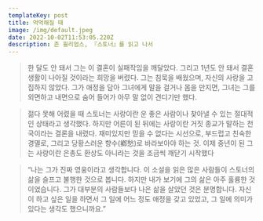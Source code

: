 ```yaml
---
templateKey: post
title: 먹먹해질 때
image: /img/default.jpeg
date: 2022-10-02T11:53:05.220Z
description: 존 윌리엄스, 『스토너』를 읽고 나서
---
```


> 한 달도 안 돼서 그는 이 결혼이 실패작임을 깨달았다. 그리고 1년도 안 돼서 결혼생활이 나아질 것이라는 희망을 버렸다. 그는 침묵을 배웠으며, 자신의 사랑을 고집하지 않았다. 그가 애정을 담아 그녀에게 말을 걸거나 몸을 만지면, 그녀는 그를 외면하고 내면으로 숨어 들어가 아무 말 없이 견디기만 했다. 

> 젊다 못해 어렸을 때 스토너는 사랑이란 운 좋은 사람이나 찾아낼 수 있는 절대적인 상태라고 생각했다. 하지만 어른이 된 뒤에는 사랑이란 거짓 종교가 말하는 천국이라는 결론을 내렸다. 재미있지만 믿을 수 없다는 시선으로, 부드럽고 친숙한 경멸로, 그리고 당황스러운 향수(鄕愁)로 바라보아야 하는 것. 이제 중년이 된 그는 사랑이란 은총도 환상도 아니라는 것을 조금씩 깨닫기 시작했다

> “나는 그가 진짜 영웅이라고 생각합니다. 이 소설을 읽은 많은 사람들이 스토너의 삶을 슬프고 불행한 것으로 봅니다. 하지만 내가 보기에 그의 삶은 아주 훌륭한 것이었습니다. 그가 대부분의 사람들보다 나은 삶을 살았던 것은 분명합니다. 자신이 하고 싶은 일을 하면서 그 일에 어느 정도 애정을 갖고 있었고, 그 일에 의미가 있다는 생각도 했으니까요.”